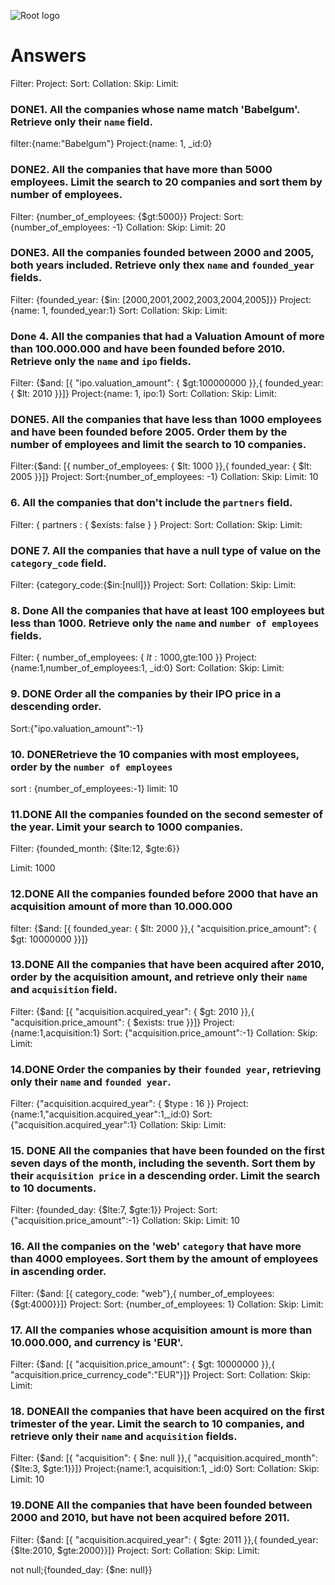 ![Root logo](https://imgur.com/Hq8xgzy.png)

# Answers

Filter:
Project:
Sort:
Collation:
Skip:
Limit:

### DONE1. All the companies whose name match 'Babelgum'. Retrieve only their `name` field.

filter:{name:"Babelgum"} Project:{name: 1, \_id:0}

<!-- Your Code Goes Here -->

### DONE2. All the companies that have more than 5000 employees. Limit the search to 20 companies and sort them by **number of employees**.

Filter: {number_of_employees: {$gt:5000}}
Project:
Sort: {number_of_employees: -1}
Collation:
Skip:
Limit: 20

<!-- Your Code Goes Here -->

### DONE3. All the companies founded between 2000 and 2005, both years included. Retrieve only thex `name` and `founded_year` fields.

Filter: {founded_year: {$in: [2000,2001,2002,2003,2004,2005]}}
Project: {name: 1, founded_year:1}
Sort:
Collation:
Skip:
Limit:

### Done 4. All the companies that had a Valuation Amount of more than 100.000.000 and have been founded before 2010. Retrieve only the `name` and `ipo` fields.

Filter: {$and: [{ "ipo.valuation_amount": { $gt:100000000 }},{ founded_year: { $lt: 2010 }}]}
Project:{name: 1, ipo:1}
Sort:
Collation:
Skip:
Limit:

### DONE5. All the companies that have less than 1000 employees and have been founded before 2005. Order them by the number of employees and limit the search to 10 companies.

Filter:{$and: [{ number_of_employees: { $lt: 1000 }},{ founded_year: { $lt: 2005 }}]}
Project:
Sort:{number_of_employees: -1}
Collation:
Skip:
Limit: 10

### 6. All the companies that don't include the `partners` field.

Filter: { partners : { $exists: false } }
Project:
Sort:
Collation:
Skip:
Limit:

### DONE 7. All the companies that have a null type of value on the `category_code` field.

Filter: {category_code:{$in:[null]}}
Project:
Sort:
Collation:
Skip:
Limit:

<!-- Your Code Goes Here -->

### 8. Done All the companies that have at least 100 employees but less than 1000. Retrieve only the `name` and `number of employees` fields.

Filter: { number_of_employees: { $lt: 1000,$gte:100 }}
Project: {name:1,number_of_employees:1, \_id:0}
Sort:
Collation:
Skip:
Limit:

### 9. DONE Order all the companies by their IPO price in a descending order.

Sort:{"ipo.valuation_amount":-1}

<!-- Your Code Goes Here -->

### 10. DONERetrieve the 10 companies with most employees, order by the `number of employees`

sort : {number_of_employees:-1}
limit: 10

<!-- Your Code Goes Here -->

### 11.DONE All the companies founded on the second semester of the year. Limit your search to 1000 companies.

Filter: {founded_month: {$lte:12, $gte:6}}

Limit: 1000

<!-- Your Code Goes Here -->

### 12.DONE All the companies founded before 2000 that have an acquisition amount of more than 10.000.000

filter: {$and: [{ founded_year: { $lt: 2000 }},{ "acquisition.price_amount": { $gt: 10000000 }}]}

### 13.DONE All the companies that have been acquired after 2010, order by the acquisition amount, and retrieve only their `name` and `acquisition` field.

Filter: {$and: [{ "acquisition.acquired_year": { $gt: 2010 }},{ "acquisition.price_amount": { $exists: true }}]}
Project: {name:1,acquisition:1}
Sort: {"acquisition.price_amount":-1}
Collation:
Skip:
Limit:

### 14.DONE Order the companies by their `founded year`, retrieving only their `name` and `founded year`.

Filter: {"acquisition.acquired_year": { $type : 16 }}
Project: {name:1,"acquisition.acquired_year":1,\_id:0}
Sort: {"acquisition.acquired_year":1}
Collation:
Skip:
Limit:

### 15. DONE All the companies that have been founded on the first seven days of the month, including the seventh. Sort them by their `acquisition price` in a descending order. Limit the search to 10 documents.

Filter: {founded_day: {$lte:7, $gte:1}}
Project:
Sort: {"acquisition.price_amount":-1}
Collation:
Skip:
Limit: 10

### 16. All the companies on the 'web' `category` that have more than 4000 employees. Sort them by the amount of employees in ascending order.

Filter: {$and: [{ category_code: "web"},{ number_of_employees:{$gt:4000}}]}
Project:
Sort: {number_of_employees: 1}
Collation:
Skip:
Limit:

### 17. All the companies whose acquisition amount is more than 10.000.000, and currency is 'EUR'.

Filter: {$and: [{ "acquisition.price_amount": { $gt: 10000000 }},{ "acquisition.price_currency_code":"EUR"}]}
Project:
Sort:
Collation:
Skip:
Limit:

### 18. DONEAll the companies that have been acquired on the first trimester of the year. Limit the search to 10 companies, and retrieve only their `name` and `acquisition` fields.

Filter: {$and: [{ "acquisition": { $ne: null }},{ "acquisition.acquired_month": {$lte:3, $gte:1}}]}
Project:{name:1, acquisition:1, \_id:0}
Sort:
Collation:
Skip:
Limit: 10

### 19.DONE All the companies that have been founded between 2000 and 2010, but have not been acquired before 2011.

Filter: {$and: [{ "acquisition.acquired_year": { $gte: 2011 }},{ founded_year: {$lte:2010, $gte:2000}}]}
Project:
Sort:
Collation:
Skip:
Limit:

not null;{founded_day: {$ne: null}}

